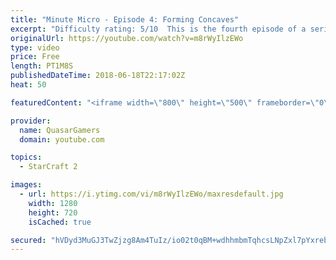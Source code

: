 ```yaml
---
title: "Minute Micro - Episode 4: Forming Concaves"
excerpt: "Difficulty rating: 5/10  This is the fourth episode of a series of 1-minute videos explaining how to perform common micro techniques. This episode is on forming concaves.  twitch.tv/Quasarprintf"
originalUrl: https://youtube.com/watch?v=m8rWyIlzEWo
type: video
price: Free
length: PT1M8S
publishedDateTime: 2018-06-18T22:17:02Z
heat: 50

featuredContent: "<iframe width=\"800\" height=\"500\" frameborder=\"0\" src=\"https://www.youtube.com/embed/m8rWyIlzEWo\" allow=\"accelerometer; autoplay; encrypted-media; gyroscope; picture-in-picture\" allowfullscreen></iframe>"

provider:
  name: QuasarGamers
  domain: youtube.com

topics:
  - StarCraft 2

images:
  - url: https://i.ytimg.com/vi/m8rWyIlzEWo/maxresdefault.jpg
    width: 1280
    height: 720
    isCached: true

secured: "hVDyd3MuGJ3TwZjzg8Am4TuIz/io02t0qBM+wdhhmbmTqhcsLNpZxl7pYxrebSjWVY+9hVpQiYwqUjyueJKWA2tpPMgf10QPb+tJ+k2CxlUxj/gwaPmUHWeeHQHULVhwxkqoT36mptI7HoVhvgZ+qgdjFSy91f+kYUBfDdarbbS/KrSXFxduvARIMzXqUcpXFhAIqyKgDr6vw9MgpZ9oo91hawhIDEjAH6iOd3L7c+vVIz9yFhcNffnpqeRyA/hRXSv6cSvUkdew+NiFQftLWz5n97/6GEY5/zNAidWQ54cbMBHbcGSxNVLgDDwjJNptktYBNSeKIlRyg4EDYGhf2bXR+iJG6x3UOmHeKIjLMsYX5Y8Wu59D2JSGIV0iSsJ798ROFQ6ifA9xNObdtz2nCNMCYjJxXdPIYeowj1XA7nE=;33ruCDFCd9uECKygLLnnvA=="
---
```


